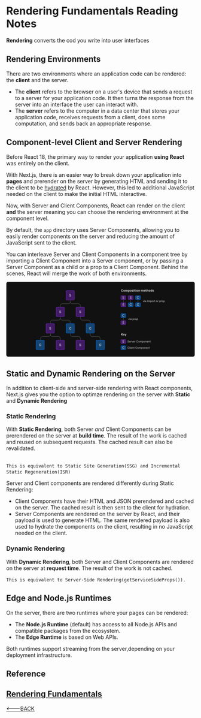 # Rendering Fundamentals Reading Notes

**Rendering** converts the cod you write into user interfaces

## Rendering Environments

There are two environments where an application code can be rendered: the **client** and the server.

- The **client** refers to the browser on a user's device that sends a request to a server for your application code. It then turns the response from the server into an interface the user can interact with.
- The **server** refers to the computer in a data center that stores your application code, receives requests from a client, does some computation, and sends back an appropriate response.

## Component-level Client and Server Rendering

Before React 18, the primary way to render your application **using React** was entirely on the client.

With Next.js, there is an easier way to break down your application into **pages** and prerender on the server by generating HTML and sending it to the client to be [hydrated](https://react.dev/reference/react-dom/client/hydrateRoot#hydrating-server-rendered-html) by React. However, this led to additional JavaScript needed on the client to make the initial HTML interactive.

Now, with Server and Client Components, React can render on the client **and** the server meaning you can choose the rendering environment at the component level.

By default, the `app` directory uses Server Components, allowing you to easily render components on the server and reducing the amount of JavaScript sent to the client.

You can interleave Server and Client Components in a component tree by importing a Client Component into a Server component, or by passing a Server Component as a child or a prop to a Client Component. Behind the scenes, React will merge the work of both environments.

![Rendering Component Tree](../Images/rendering-component-tree.webp)

## Static and Dynamic Rendering on the Server

In addition to client-side and server-side rendering with React components, Next.js gives you the option to optimze rendering on the server with **Static** and **Dynamic Rendering**

### Static Rendering

With **Static Rendering**, both Server _and_ Client Components can be prerendered on the server at **build time**. The result of the work is cached and reused on subsequent requests. The cached result can also be revalidated.

```note

This is equivalent to Static Site Generation(SSG) and Incremental Static Regeneration(ISR)

```

Server and Client components are rendered differently during Static Rendering:

- Client Components have their HTML and JSON prerendered and cached on the server. The cached result is then sent to the client for hydration.
- Server Components are rendered on the server by React, and their payload is used to generate HTML. The same rendered payload is also used to hydrate the components on the client, resulting in no JavaScript needed on the client.

### Dynamic Rendering

With **Dynamic Rendering**, both Server and Client Components are rendered on the server at **request time**. The result of the work is not cached.

```note
This is equivalent to Server-Side Rendering(getServiceSideProps()).
```

## Edge and Node.js Runtimes

On the server, there are two runtimes where your pages can be rendered:

- The **Node.js Runtime** (default) has access to all Node.js APIs and compatible packages from the ecosystem.
- The **Edge Runtime** is based on Web APIs.

Both runtimes support streaming from the server,depending on your deployment infrastructure.

## Reference

## [Rendering Fundamentals](https://beta.nextjs.org/docs/rendering/fundamentals)

[<---BACK](README.md)
